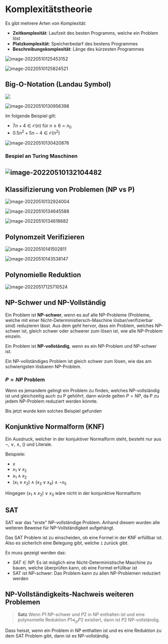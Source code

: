 # Komplexitätstheorie

Es gibt mehrere Arten von Komplexität:

* **Zeitkomplexität**: Laufzeit des besten Programms, welche ein Problem löst
* **Platzkomplexität**: Speicherbedarf des bestens Programmes
* **Beschreibungskomplexität**: Länge des kürzesten Programmes

![image-20220510125453152](res/image-20220510125453152.png)

![image-20220510125824521](res/image-20220510125824521.png)

## Big-O-Notation (Landau Symbol)

![](res/image-20220510130345817.png) 	

![image-20220510130956398](res/image-20220510130956398.png)

Im folgende Beispiel gilt: 

* $7n+4\in \mathcal O(n)$ für $n \ge 6 = n_0$
* $0.5n^2+5n - 4 \in \mathcal O(n^2)$

![image-20220510130420876](res/image-20220510130420876.png)

### Bespiel an Turing Maschinen

## ![image-20220510132104482](res/image-20220510132104482.png)

## Klassifizierung von Problemen (NP vs P)

![image-20220510132924004](res/image-20220510132924004.png)

![image-20220510134645588](res/image-20220510134645588.png)

![image-20220510134618682](res/image-20220510134618682.png)

## Polynomzeit Verifizieren

![image-20220510141502811](res/image-20220510141502811.png)

![image-20220510143538147](res/image-20220510143538147.png)

## Polynomielle Reduktion

![image-20220517125710524](res/image-20220517125710524.png)

## NP-Schwer und NP-Vollständig

Ein Problem ist **NP-schwer**, wenn es auf alle NP-Probleme (Probleme, welche mit einer Nicht-Deterministiersch-Maschine lösbar/verifizierbar sind) reduzieren lässt. Aus dem geht hervor, dass ein Problem, welches NP-schwer ist, gleich schwer oder schwerer zum lösen ist, wie alle NP-Problem einzeln.

Ein Problem ist **NP-vollständig**, wenn es ein NP-Problem und NP-schwer ist.

Ein NP-vollständiges Problem ist gleich schwer zum lösen, wie das am schwierigsten lösbaren NP-Problem.

### $P=NP$ Problem

Wenn es jemandem gelingt ein Problem zu finden, welches NP-vollständig ist und gleichzeitig auch zu P gehöhrt, dann würde gelten $P=NP$, da P zu jedem NP-Problem reduziert werden könnte.

Bis jetzt wurde kein solches Beispiel gefunden

## Konjunktive Normalform (KNF)

Ein Ausdruck, welcher in der konjuktiver Normalform steht, besteht nur aus $\neg$, $\vee$, $\wedge$, $()$ und Literale. 

Beispiele:

* $x$
* $x_1 \vee x_2$
* $x_1 \wedge x_2$
* $(x_1 \vee x_2) \wedge (x_3 \vee x_4) \wedge \neg x_5$ 

Hingegen $(x_1 \wedge x_2) \vee x_3$ wäre nicht in der konjunktive Normalform

## SAT

SAT war das "erste" NP-vollständige Problem. Anhand diesem wurden alle weiteren Beweise für NP-Vollständigkeit aufgehängt.

Das SAT Problem ist zu einscheiden, ob eine Formel in der KNF erfüllbar ist. Also es sicherlich eine Belegung gibt, welche `1` zurück gibt.

Es muss gezeigt werden das:

* $SAT \in NP$: Es ist möglich eine Nicht-Deterministische Maschine zu bauen, welche überprüfen kann, ob eine Formel erfüllbar ist
* SAT ist NP-schwer: Das Problem kann zu allen NP-Problemen reduziert werden

## NP-Vollständigkeits-Nachweis weiteren Problemen

> **Satz**
> Wenn $P1$ NP-schwer und $P2$ in NP enthalten ist und eine polynomielle
> Reduktion $P1 \preceq_p P2$ existiert, dann ist $P2$ NP-vollständig.

Dass heisst, wenn ein Problem in NP enthalten ist und es eine Reduktion zu dem SAT Problem gibt, dann ist es NP-vollständig.